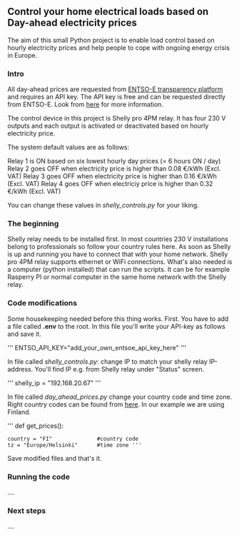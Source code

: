 ## Control your home electrical loads based on Day-ahead electricity prices
The aim of this small Python project is to enable load control based on hourly electricity prices and help people to cope with ongoing energy crisis in Europe.

### Intro

All day-ahead prices are requested from [ENTSO-E transparency platform](https://transparency.entsoe.eu/) and requires an API key. The API key is free and can be requested directly from ENTSO-E. Look from [here](https://thesmartinsights.com/how-to-query-data-from-the-entso-e-transparency-platform-using-python/) for more information.

The control device in this project is Shelly pro 4PM relay. It has four 230 V outputs and each output is activated or deactivated based on hourly electricity price.

The system default values are as follows:

Relay 1 is ON based on six lowest hourly day prices (= 6 hours ON / day)
Relay 2 goes OFF when electricity price is higher than 0.08 €/kWh (Excl. VAT)
Relay 3 goes OFF when electricity price is higher than 0.16 €/kWh (Excl. VAT)
Relay 4 goes OFF when electriciy price is higher than 0.32 €/kWh (Excl. VAT)

You can change these values in *shelly_controls.py* for your liking. 

### The beginning

Shelly relay needs to be installed first. In most countries 230 V installations belong to professionals so follow your country rules here. As soon as Shelly is up and running you have to connect that with your home network. Shelly pro 4PM relay supports ethernet or WiFi connections. What's also needed is a computer (python installed) that can run the scripts. It can be for example Rasperry PI or normal computer in the same home network with the Shelly relay.

### Code modifications

Some housekeeping needed before this thing works. First. You have to add a file called **.env** to the root. In this file you'll write your API-key as follows and save it.

''' ENTSO_API_KEY="add_your_own_entsoe_api_key_here" '''

In file called *shelly_controls.py*: change IP to match your shelly relay IP-address. You'll find IP e.g. from Shelly relay under "Status" screen.

'''  shelly_ip = "192.168.20.67"  ''' 

In file called *day_ahead_prices.py* change your country code and time zone. Right country codes can be found from [here](https://www.entsoe.eu/data/energy-identification-codes-eic/). In our example we are using Finland.

''' def get_prices():

    country = "FI"              #country code
    tz = "Europe/Helsinki"      #time zone '''

Save modified files and that's it.

### Running the code
....

### Next steps
....
















